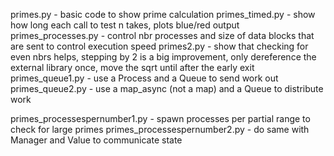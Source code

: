 
primes.py - basic code to show prime calculation
primes_timed.py - show how long each call to test n takes, plots blue/red output
primes_processes.py - control nbr processes and size of data blocks that are sent to control execution speed
primes2.py - show that checking for even nbrs helps, stepping by 2 is a big improvement, only dereference the external library once, move the sqrt until after the early exit
primes_queue1.py - use a Process and a Queue to send work out
primes_queue2.py - use a map_async (not a map) and a Queue to distribute work

primes_processespernumber1.py - spawn processes per partial range to check for large primes
primes_processespernumber2.py - do same with Manager and Value to communicate state
